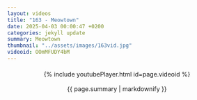 ```yaml
---
layout: videos
title: "163 - Meowtown"
date: 2025-04-03 00:00:47 +0200
categories: jekyll update
summary: Meowtown
thumbnail: "../assets/images/163vid.jpg"
videoid: OOmMFUDY4bM
---
```


<div style="text-align: center; margin-top: 20px;">
  {% include youtubePlayer.html id=page.videoid %}
  <p style="margin-top: 15px; font-size: 1.2em; color: #333;">
    <p>{{ page.summary | markdownify }}</p>
  </p>
</div>

